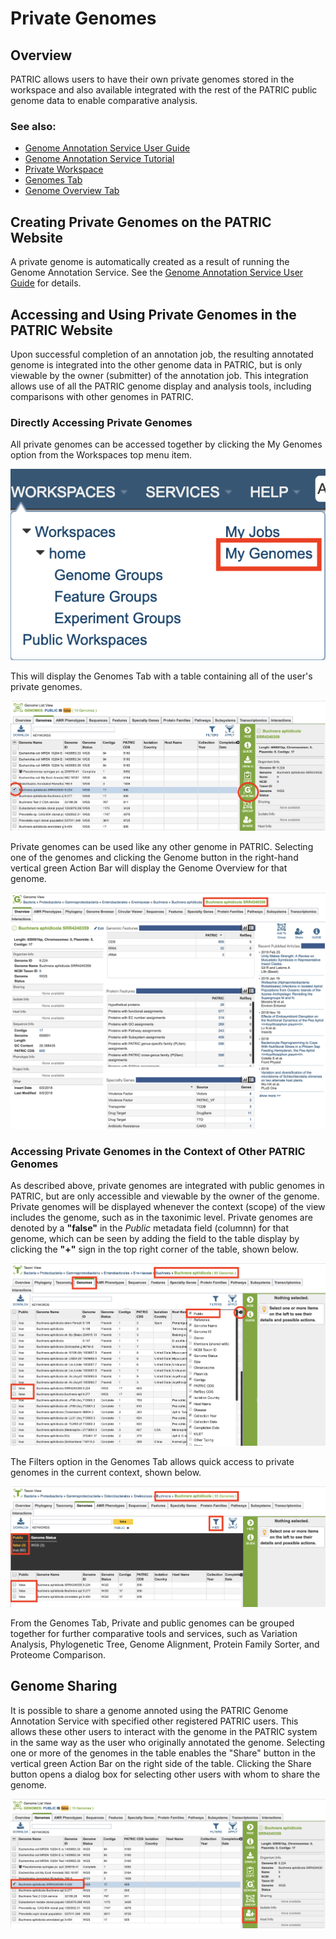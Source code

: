 # Private Genomes

## Overview
PATRIC allows users to have their own private genomes stored in the workspace and also available integrated with the rest of the PATRIC public genome data to enable comparative analysis.

### See also:
  * [Genome Annotation Service User Guide](../services/genome_annotation_service.html)
  * [Genome Annotation Service Tutorial](https://docs.patricbrc.org/tutorial/genome_annotation/annotation.html)
  * [Private Workspace](../workspaces/workspace.html)
  * [Genomes Tab](../organisms_taxon/genomes.html)
  * [Genome Overview Tab](../organisms_genome/overview.html)

## Creating Private Genomes on the PATRIC Website
A private genome is automatically created as a result of running the Genome Annotation Service. See the [Genome Annotation Service User Guide](https://docs.patricbrc.org//user_guides/services/genome_annotation_service.html) for details.

## Accessing and Using Private Genomes in the PATRIC Website
Upon successful completion of an annotation job, the resulting annotated genome is integrated into the other genome data in PATRIC, but is only viewable by the owner (submitter) of the annotation job. This integration allows use of all the PATRIC genome display and analysis tools, including comparisons with other genomes in PATRIC.

### Directly Accessing Private Genomes

All private genomes can be accessed together by clicking the My Genomes option from the Workspaces top menu item.

![My Genomes Menu Option](../images/my_genomes_menu_option.png)

This will display the Genomes Tab with a table containing all of the user's private genomes.

![Genomes Tab with List of Private Genomes](../images/private_genomes_list.png)

Private genomes can be used like any other genome in PATRIC. Selecting one of the genomes and clicking the Genome button in the right-hand vertical green Action Bar will display the Genome Overview for that genome.

![Private Genome Overview Tab](../images/private_genome_overview.png)

### Accessing Private Genomes in the Context of Other PATRIC Genomes

As described above, private genomes are integrated with public genomes in PATRIC, but are only accessible and viewable by the owner of the genome. Private genomes will be displayed whenever the context (scope) of the view includes the genome, such as in the taxonimic level. Private genomes are denoted by a **"false"** in the *Public* metadata field (columnn) for that genome, which can be seen by adding the field to the table display by clicking the **"+"** sign in the top right corner of the table, shown below.

![Public Field in Genome Metadata](../images/genomes_public_field.png)

The Filters option in the Genomes Tab allows quick access to private genomes in the current context, shown below.

![Genomes Filtered to Private](../images/filtered_private_genomes.png)

From the Genomes Tab, Private and public genomes can be grouped together for further comparative tools and services, such as Variation Analysis, Phylogenetic Tree, Genome Alignment, Protein Family Sorter, and Proteome Comparison. 

## Genome Sharing
It is possible to share a genome annoted using the PATRIC Genome Annotation Service with specified other registered PATRIC users. This allows these other users to interact with the genome in the PATRIC system in the same way as the user who originally annotated the genome. Selecting one or more of the genomes in the table enables the "Share" button in the vertical green Action Bar on the right side of the table. Clicking the Share button opens a dialog box for selecting other users with whom to share the genome.

![Sharing a Private Genome](../images/share_private_genome.png)
